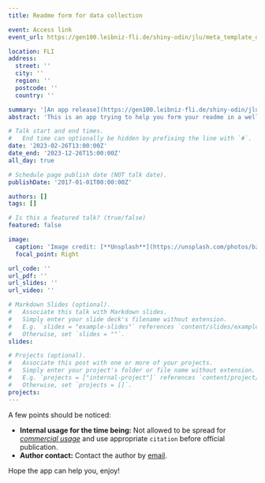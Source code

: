 ```yaml
---
title: Readme form for data collection

event: Access link
event_url: https://gen100.leibniz-fli.de/shiny-odin/jlu/meta_template_dry_20230217/

location: FLI
address:
  street: ''
  city: ''
  region: ''
  postcode: ''
  country: ''

summary: '[An app release](https://gen100.leibniz-fli.de/shiny-odin/jlu/meta_template_dry_20230217/)'
abstract: 'This is an app trying to help you form your readme in a well-defined templet.'

# Talk start and end times.
#   End time can optionally be hidden by prefixing the line with `#`.
date: '2023-02-26T13:00:00Z'
date_end: '2023-12-26T15:00:00Z'
all_day: true

# Schedule page publish date (NOT talk date).
publishDate: '2017-01-01T00:00:00Z'

authors: []
tags: []

# Is this a featured talk? (true/false)
featured: false

image:
  caption: 'Image credit: [**Unsplash**](https://unsplash.com/photos/bzdhc5b3Bxs)'
  focal_point: Right

url_code: ''
url_pdf: ''
url_slides: ''
url_video: ''

# Markdown Slides (optional).
#   Associate this talk with Markdown slides.
#   Simply enter your slide deck's filename without extension.
#   E.g. `slides = "example-slides"` references `content/slides/example-slides.md`.
#   Otherwise, set `slides = ""`.
slides:

# Projects (optional).
#   Associate this post with one or more of your projects.
#   Simply enter your project's folder or file name without extension.
#   E.g. `projects = ["internal-project"]` references `content/project/deep-learning/index.md`.
#   Otherwise, set `projects = []`.
projects:
---
```


A few points should be noticed:

- **Internal usage for the time being:** Not allowed to be spread for [_commercial usage_](https://www.indeed.com/career-advice/career-development/commercial-use) and use appropriate `citation` before official publication.
- **Author contact:** Contact the author by [email](healix.loo@onmail.com).

Hope the app can help you, enjoy!
